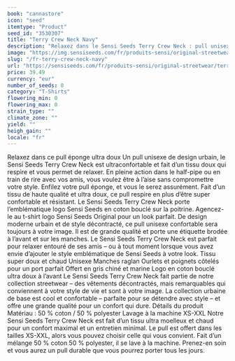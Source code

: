 ```yaml
---
book: "cannastore"
icon: "seed"
itemtype: "Product"
seed_id: "3530307"
title: "Terry Crew Neck Navy"
description: "Relaxez dans le Sensi Seeds Terry Crew Neck : pull unisexe super doux au design urbain pour un confort suprême. Achetez-le en ligne !"
image: "https://img.sensiseeds.com/fr/produits-sensi/original-streetwear/terry-crew-neck-navy-image.png"
slug: "/fr-terry-crew-neck-navy"
url: "https://sensiseeds.com/fr/produits-sensi/original-streetwear/terry-crew-neck-navy?a_aid=cannastore"
price: 39.49
currency: "eur"
number_of_seeds: 0
category: "T-Shirts"
flowering_min: 0
flowering_max: 0
strain_type: ""
climate_zone: ""
yield: ""
heigh_gain: ""
locale: "fr"
---
```

Relaxez dans ce pull éponge ultra doux Un pull unisexe de design urbain, le Sensi Seeds Terry Crew Neck est ultraconfortable et fait d’un tissu doux qui respire et vous permet de relaxer. En pleine action dans le half-pipe ou en train de rire avec vos amis, vous voulez être à l’aise sans compromettre votre style. Enfilez votre pull éponge, et vous le serez assurément. Fait d’un tissu de haute qualité et ultra doux, ce pull respire en plus d’être super confortable et résistant. Le Sensi Seeds Terry Crew Neck porte l’emblématique logo Sensi Seeds en coton bouclé sur la poitrine. Agencez-le au t-shirt logo Sensi Seeds Original pour un look parfait. De design moderne urbain et de style décontracté, ce pull unisexe confortable sera toujours à votre image. Il est de grande qualité et porte une étiquette brodée à l’avant et sur les manches. Le Sensi Seeds Terry Crew Neck est parfait pour relaxer entouré de ses amis – ou à tout moment lorsque vous avez envie d’ajouter le style emblématique de Sensi Seeds à votre look. Tissu super doux et chaud Unisexe Manches raglan Ourlets et poignets côtelés pour un port parfait Offert en gris chiné et marine Logo en coton bouclé ultra doux à l’avant Le Sensi Seeds Terry Crew Neck fait partie de notre collection streetwear – des vêtements décontractés, mais remarquables qui conviennent à votre style de vie et sont à votre image. La collection urbaine de base est cool et confortable – parfaite pour se détendre avec style – et offre une grande qualité pour un confort qui dure. Détails du produit Matériau : 50 % coton / 50 % polyester Lavage à la machine XS-XXL Notre Sensi Seeds Terry Crew Neck est fait d’un tissu ultra moelleux et chaud pour un confort maximal et un entretien minimal. Le pull est offert dans les tailles XS-XXL, alors vous pouvez choisir celle qui vous convient. Fait d’un mélange 50 % coton 50 % polyester, il se lave à la machine. Prenez-en soin et vous aurez un pull durable que vous pourrez porter tous les jours.
